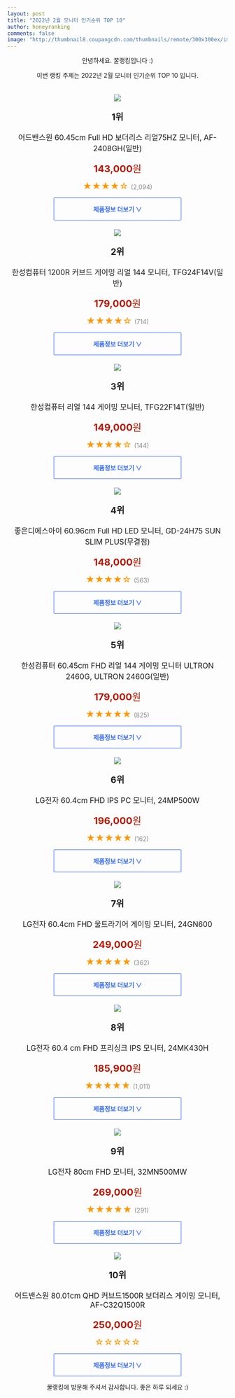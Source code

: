 ```yaml
--- 
layout: post 
title: "2022년 2월 모니터 인기순위 TOP 10" 
author: honeyranking 
comments: false 
image: "http://thumbnail8.coupangcdn.com/thumbnails/remote/300x300ex/image/retail/images/562148100147911-92a1ee17-7cbe-4df7-8f30-0d315dcecd04.jpg" 
--- 
```

<p style="text-align: center;">안녕하세요. 꿀랭킹입니다 :)</p> <p style="text-align: center;">이번 랭킹 주제는 2022년 2월 모니터 인기순위 TOP 10 입니다.</p><center><img src="http://thumbnail8.coupangcdn.com/thumbnails/remote/300x300ex/image/retail/images/562148100147911-92a1ee17-7cbe-4df7-8f30-0d315dcecd04.jpg" style="margin-top:20px" /></center> <p style="text-align: center; font-size: 20px"><b>1위</b></p> <p style="text-align: center; font-size: 17px">어드밴스원 60.45cm Full HD 보더리스 리얼75HZ 모니터, AF-2408GH(일반)</p> <p style="text-align: center;"><span style="color: #b61800; font-size: 22px;"><b>143,000</b>원</span></p> <p style="text-align: center;"><span style="color: #ff9600; font-size: 20px;">★★★★☆ </span><span style="color: #878787;">(2,094)</span></p> <center><a href="https://link.coupang.com/a/jSev9"> <div style="font-size: 14px; display: inline-block; padding: 15px 90px; color: #346aff; border-radius: 2px; border: 1px solid #346aff; cursor: pointer;"><b>제품정보 더보기 &or;</b></div> </a></center><center><img src="http://thumbnail10.coupangcdn.com/thumbnails/remote/300x300ex/image/retail/images/2019/10/28/9/7/94ecf412-7cc7-407c-8bf2-db7f31bb8838.jpg" style="margin-top:20px" /></center> <p style="text-align: center; font-size: 20px"><b>2위</b></p> <p style="text-align: center; font-size: 17px">한성컴퓨터 1200R 커브드 게이밍 리얼 144 모니터, TFG24F14V(일반)</p> <p style="text-align: center;"><span style="color: #b61800; font-size: 22px;"><b>179,000</b>원</span></p> <p style="text-align: center;"><span style="color: #ff9600; font-size: 20px;">★★★★☆ </span><span style="color: #878787;">(714)</span></p> <center><a href="https://link.coupang.com/a/jSewa"> <div style="font-size: 14px; display: inline-block; padding: 15px 90px; color: #346aff; border-radius: 2px; border: 1px solid #346aff; cursor: pointer;"><b>제품정보 더보기 &or;</b></div> </a></center><center><img src="http://thumbnail7.coupangcdn.com/thumbnails/remote/300x300ex/image/retail/images/117482023789996-0a33a4e3-3820-4174-87eb-e96ce0591063.jpg" style="margin-top:20px" /></center> <p style="text-align: center; font-size: 20px"><b>3위</b></p> <p style="text-align: center; font-size: 17px">한성컴퓨터 리얼 144 게이밍 모니터, TFG22F14T(일반)</p> <p style="text-align: center;"><span style="color: #b61800; font-size: 22px;"><b>149,000</b>원</span></p> <p style="text-align: center;"><span style="color: #ff9600; font-size: 20px;">★★★★☆ </span><span style="color: #878787;">(144)</span></p> <center><a href="https://link.coupang.com/a/jSewb"> <div style="font-size: 14px; display: inline-block; padding: 15px 90px; color: #346aff; border-radius: 2px; border: 1px solid #346aff; cursor: pointer;"><b>제품정보 더보기 &or;</b></div> </a></center><center><img src="http://thumbnail10.coupangcdn.com/thumbnails/remote/300x300ex/image/retail/images/8599192764909375-43272969-b9b6-4bb4-ba28-00cb1f2c712d.jpg" style="margin-top:20px" /></center> <p style="text-align: center; font-size: 20px"><b>4위</b></p> <p style="text-align: center; font-size: 17px">좋은디에스아이 60.96cm Full HD LED 모니터, GD-24H75 SUN SLIM PLUS(무결점)</p> <p style="text-align: center;"><span style="color: #b61800; font-size: 22px;"><b>148,000</b>원</span></p> <p style="text-align: center;"><span style="color: #ff9600; font-size: 20px;">★★★★☆ </span><span style="color: #878787;">(563)</span></p> <center><a href="https://link.coupang.com/a/jSewc"> <div style="font-size: 14px; display: inline-block; padding: 15px 90px; color: #346aff; border-radius: 2px; border: 1px solid #346aff; cursor: pointer;"><b>제품정보 더보기 &or;</b></div> </a></center><center><img src="http://thumbnail9.coupangcdn.com/thumbnails/remote/300x300ex/image/retail/images/13512115402354-9db0a383-4341-4135-b7a1-d6fc7678b351.jpg" style="margin-top:20px" /></center> <p style="text-align: center; font-size: 20px"><b>5위</b></p> <p style="text-align: center; font-size: 17px">한성컴퓨터 60.45cm FHD 리얼 144 게이밍 모니터 ULTRON 2460G, ULTRON 2460G(일반)</p> <p style="text-align: center;"><span style="color: #b61800; font-size: 22px;"><b>179,000</b>원</span></p> <p style="text-align: center;"><span style="color: #ff9600; font-size: 20px;">★★★★★ </span><span style="color: #878787;">(825)</span></p> <center><a href="https://link.coupang.com/a/jSewd"> <div style="font-size: 14px; display: inline-block; padding: 15px 90px; color: #346aff; border-radius: 2px; border: 1px solid #346aff; cursor: pointer;"><b>제품정보 더보기 &or;</b></div> </a></center><center><img src="http://thumbnail7.coupangcdn.com/thumbnails/remote/300x300ex/image/retail/images/4817956318885509-64a50de5-b447-4e34-b636-580ad8fee74b.jpg" style="margin-top:20px" /></center> <p style="text-align: center; font-size: 20px"><b>6위</b></p> <p style="text-align: center; font-size: 17px">LG전자 60.4cm FHD IPS PC 모니터, 24MP500W</p> <p style="text-align: center;"><span style="color: #b61800; font-size: 22px;"><b>196,000</b>원</span></p> <p style="text-align: center;"><span style="color: #ff9600; font-size: 20px;">★★★★★ </span><span style="color: #878787;">(162)</span></p> <center><a href="https://link.coupang.com/a/jSewf"> <div style="font-size: 14px; display: inline-block; padding: 15px 90px; color: #346aff; border-radius: 2px; border: 1px solid #346aff; cursor: pointer;"><b>제품정보 더보기 &or;</b></div> </a></center><center><img src="http://thumbnail9.coupangcdn.com/thumbnails/remote/300x300ex/image/retail/images/2021/02/18/16/3/e8930b2b-6da4-4326-aa4d-c9e96310bff4.jpg" style="margin-top:20px" /></center> <p style="text-align: center; font-size: 20px"><b>7위</b></p> <p style="text-align: center; font-size: 17px">LG전자 60.4cm FHD 울트라기어 게이밍 모니터, 24GN600</p> <p style="text-align: center;"><span style="color: #b61800; font-size: 22px;"><b>249,000</b>원</span></p> <p style="text-align: center;"><span style="color: #ff9600; font-size: 20px;">★★★★★ </span><span style="color: #878787;">(362)</span></p> <center><a href="https://link.coupang.com/a/jSewg"> <div style="font-size: 14px; display: inline-block; padding: 15px 90px; color: #346aff; border-radius: 2px; border: 1px solid #346aff; cursor: pointer;"><b>제품정보 더보기 &or;</b></div> </a></center><center><img src="http://thumbnail7.coupangcdn.com/thumbnails/remote/300x300ex/image/product/image/vendoritem/2019/04/30/3675199879/b835832b-f870-43a5-b3fc-0683afd83d76.jpg" style="margin-top:20px" /></center> <p style="text-align: center; font-size: 20px"><b>8위</b></p> <p style="text-align: center; font-size: 17px">LG전자 60.4 cm FHD 프리싱크 IPS 모니터, 24MK430H</p> <p style="text-align: center;"><span style="color: #b61800; font-size: 22px;"><b>185,900</b>원</span></p> <p style="text-align: center;"><span style="color: #ff9600; font-size: 20px;">★★★★★ </span><span style="color: #878787;">(1,011)</span></p> <center><a href="https://link.coupang.com/a/jSewh"> <div style="font-size: 14px; display: inline-block; padding: 15px 90px; color: #346aff; border-radius: 2px; border: 1px solid #346aff; cursor: pointer;"><b>제품정보 더보기 &or;</b></div> </a></center><center><img src="http://thumbnail8.coupangcdn.com/thumbnails/remote/300x300ex/image/retail/images/2020/05/19/12/8/9b20f6a3-637c-4045-bc78-35fe94630f1b.jpg" style="margin-top:20px" /></center> <p style="text-align: center; font-size: 20px"><b>9위</b></p> <p style="text-align: center; font-size: 17px">LG전자 80cm FHD 모니터, 32MN500MW</p> <p style="text-align: center;"><span style="color: #b61800; font-size: 22px;"><b>269,000</b>원</span></p> <p style="text-align: center;"><span style="color: #ff9600; font-size: 20px;">★★★★★ </span><span style="color: #878787;">(291)</span></p> <center><a href="https://link.coupang.com/a/jSewi"> <div style="font-size: 14px; display: inline-block; padding: 15px 90px; color: #346aff; border-radius: 2px; border: 1px solid #346aff; cursor: pointer;"><b>제품정보 더보기 &or;</b></div> </a></center><center><img src="http://thumbnail10.coupangcdn.com/thumbnails/remote/300x300ex/image/rs_quotation_api/zq3268w7/7191f8f305bc407891c15b9da0702179.jpg" style="margin-top:20px" /></center> <p style="text-align: center; font-size: 20px"><b>10위</b></p> <p style="text-align: center; font-size: 17px">어드밴스원 80.01cm QHD 커브드1500R 보더리스 게이밍 모니터, AF-C32Q1500R</p> <p style="text-align: center;"><span style="color: #b61800; font-size: 22px;"><b>250,000</b>원</span></p> <p style="text-align: center;"><span style="color: #ff9600; font-size: 20px;">☆☆☆☆☆ </span><span style="color: #878787;"></span></p> <center><a href="https://link.coupang.com/a/jSewj"> <div style="font-size: 14px; display: inline-block; padding: 15px 90px; color: #346aff; border-radius: 2px; border: 1px solid #346aff; cursor: pointer;"><b>제품정보 더보기 &or;</b></div> </a></center> <p style="text-align: center;">꿀랭킹에 방문해 주셔서 감사합니다. 좋은 하루 되세요 :)</p>
